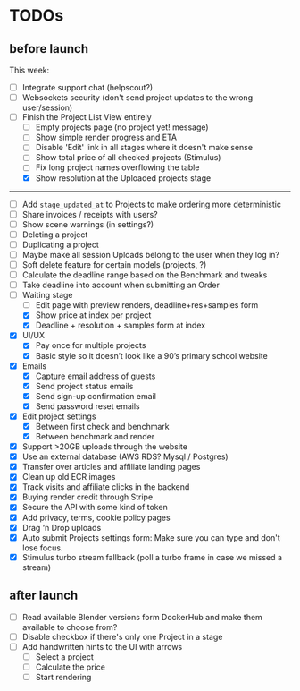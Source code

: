 # TODOs

## before launch

This week:

- [ ]  Integrate support chat (helpscout?)
- [ ]  Websockets security (don't send project updates to the wrong user/session)
- [ ]  Finish the Project List View entirely
    - [ ]  Empty projects page (no project yet! message)
    - [ ]  Show simple render progress and ETA
    - [ ]  Disable 'Edit' link in all stages where it doesn't make sense
    - [ ]  Show total price of all checked projects (Stimulus)
    - [ ]  Fix long project names overflowing the table
    - [x]  Show resolution at the Uploaded projects stage

---

- [ ]  Add `stage_updated_at` to Projects to make ordering more deterministic
- [ ]  Share invoices / receipts with users?
- [ ]  Show scene warnings (in settings?)
- [ ]  Deleting a project
- [ ]  Duplicating a project
- [ ]  Maybe make all session Uploads belong to the user when they log in?
- [ ]  Soft delete feature for certain models (projects, ?)
- [ ]  Calculate the deadline range based on the Benchmark and tweaks
- [ ]  Take deadline into account when submitting an Order
- [ ]  Waiting stage
    - [ ]  Edit page with preview renders, deadline+res+samples form
    - [x]  Show price at index per project
    - [x]  Deadline + resolution + samples form at index
- [x]  UI/UX
    - [x]  Pay once for multiple projects
    - [x]  Basic style so it doesn’t look like a 90’s primary school website
- [x]  Emails
    - [x]  Capture email address of guests
    - [x]  Send project status emails
    - [x]  Send sign-up confirmation email
    - [x]  Send password reset emails
- [x]  Edit project settings
    - [x]  Between first check and benchmark
    - [x]  Between benchmark and render
- [x]  Support >20GB uploads through the website
- [x]  Use an external database (AWS RDS? Mysql / Postgres)
- [x]  Transfer over articles and affiliate landing pages
- [x]  Clean up old ECR images
- [x]  Track visits and affiliate clicks in the backend
- [x] Buying render credit through Stripe
- [x] Secure the API with some kind of token
- [x] Add privacy, terms, cookie policy pages
- [x]  Drag ‘n Drop uploads
- [x]  Auto submit Projects settings form: Make sure you can type and don't lose focus.
- [x]  Stimulus turbo stream fallback (poll a turbo frame in case we missed a stream)

## after launch

- [ ] Read available Blender versions form DockerHub and make them available to choose from?
- [ ]  Disable checkbox if there's only one Project in a stage
- [ ]  Add handwritten hints to the UI with arrows
    - [ ]  Select a project
    - [ ]  Calculate the price
    - [ ]  Start rendering
